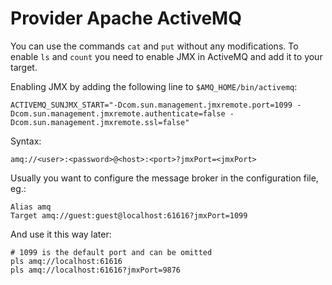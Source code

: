 # Provider Apache ActiveMQ
You can use the commands `cat` and `put` without any modifications. To enable `ls` and `count` you need to enable JMX in ActiveMQ and add it to your target.

Enabling JMX by adding the following line to `$AMQ_HOME/bin/activemq`:

    ACTIVEMQ_SUNJMX_START="-Dcom.sun.management.jmxremote.port=1099 -Dcom.sun.management.jmxremote.authenticate=false -Dcom.sun.management.jmxremote.ssl=false"

Syntax:

    amq://<user>:<password>@<host>:<port>?jmxPort=<jmxPort>

Usually you want to configure the message broker in the configuration file, eg.:

    Alias amq
    Target amq://guest:guest@localhost:61616?jmxPort=1099

And use it this way later:

    # 1099 is the default port and can be omitted
    pls amq://localhost:61616
    pls amq://localhost:61616?jmxPort=9876

